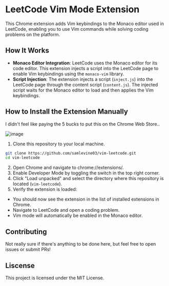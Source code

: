 # LeetCode Vim Mode Extension

This Chrome extension adds Vim keybindings to the Monaco editor used in LeetCode, enabling you to use Vim commands while solving coding problems on the platform.

## How It Works 

 - **Monaco Editor Integration**: LeetCode uses the Monaco editor for its code editor. This extension injects a script into the LeetCode page to enable Vim keybindings using the `monaco-vim` library.
 - **Script Injection**: The extension injects a script (`inject.js`) into the LeetCode page through the content script (`content.js`). The injected script waits for the Monaco editor to load and then applies the Vim keybindings.

## How to Install the Extension Manually

I didn't feel like paying the 5 bucks to put this on the Chrome Web Store..

![image](https://github.com/user-attachments/assets/c8265670-2cda-497e-b6c3-517245b305df)

1. Clone this repository to your local machine.
```bash
git clone https://github.com/samlevine03/vim-leetcode.git
cd vim-leetcode
```
2. Open Chrome and navigate to chrome://extensions/.
3. Enable Developer Mode by toggling the switch in the top right corner.
4. Click "Load unpacked" and select the directory where this repository is located (`vim-leetcode`).
5. Verify the extension is loaded:
 - You should now see the extension in the list of installed extensions in Chrome.
 - Navigate to LeetCode and open a coding problem.
 - Vim mode will automatically be enabled in the Monaco editor.

## Contributing

Not really sure if there's anything to be done here, but feel free to open issues or submit PRs!

## Liscense

This project is licensed under the MIT License. 

